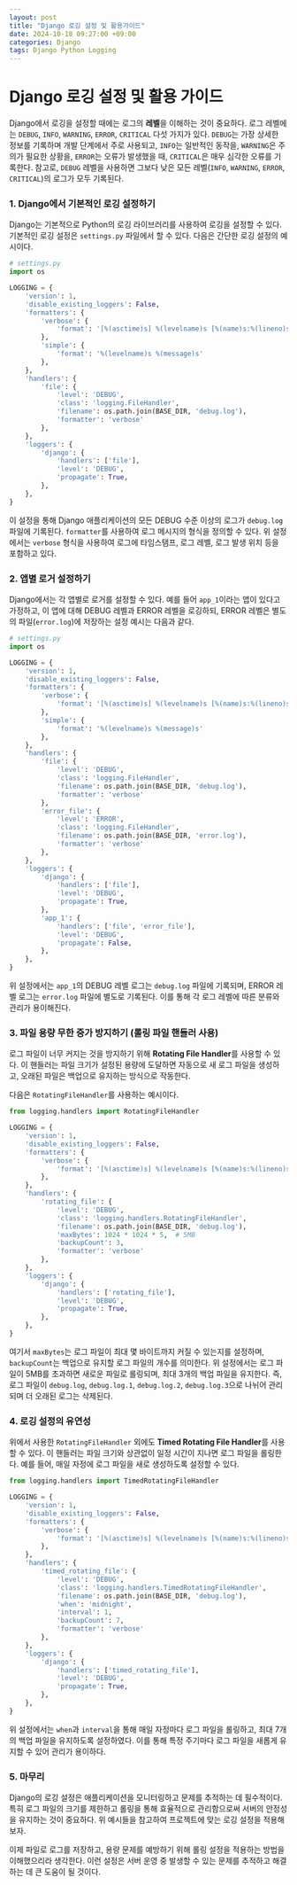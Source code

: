 ```yaml
---
layout: post
title: "Django 로깅 설정 및 활용가이드"
date: 2024-10-18 09:27:00 +09:00
categories: Django
tags: Django Python Logging
---
```


# Django 로깅 설정 및 활용 가이드

Django에서 로깅을 설정할 때에는 로그의 **레벨**을 이해하는 것이 중요하다. 로그 레벨에는 `DEBUG`, `INFO`, `WARNING`, `ERROR`, `CRITICAL` 다섯 가지가 있다. `DEBUG`는 가장 상세한 정보를 기록하며 개발 단계에서 주로 사용되고, `INFO`는 일반적인 동작을, `WARNING`은 주의가 필요한 상황을, `ERROR`는 오류가 발생했을 때, `CRITICAL`은 매우 심각한 오류를 기록한다. 참고로, `DEBUG` 레벨을 사용하면 그보다 낮은 모든 레벨(`INFO`, `WARNING`, `ERROR`, `CRITICAL`)의 로그가 모두 기록된다.

### 1. Django에서 기본적인 로깅 설정하기
Django는 기본적으로 Python의 로깅 라이브러리를 사용하여 로깅을 설정할 수 있다. 기본적인 로깅 설정은 `settings.py` 파일에서 할 수 있다. 다음은 간단한 로깅 설정의 예시이다.

```python
# settings.py
import os

LOGGING = {
    'version': 1,
    'disable_existing_loggers': False,
    'formatters': {
        'verbose': {
            'format': '[%(asctime)s] %(levelname)s [%(name)s:%(lineno)s] %(message)s'
        },
        'simple': {
            'format': '%(levelname)s %(message)s'
        },
    },
    'handlers': {
        'file': {
            'level': 'DEBUG',
            'class': 'logging.FileHandler',
            'filename': os.path.join(BASE_DIR, 'debug.log'),
            'formatter': 'verbose'
        },
    },
    'loggers': {
        'django': {
            'handlers': ['file'],
            'level': 'DEBUG',
            'propagate': True,
        },
    },
}
```

이 설정을 통해 Django 애플리케이션의 모든 DEBUG 수준 이상의 로그가 `debug.log` 파일에 기록된다. `formatter`를 사용하여 로그 메시지의 형식을 정의할 수 있다. 위 설정에서는 `verbose` 형식을 사용하여 로그에 타임스탬프, 로그 레벨, 로그 발생 위치 등을 포함하고 있다.

### 2. 앱별 로거 설정하기
Django에서는 각 앱별로 로거를 설정할 수 있다. 예를 들어 `app_1`이라는 앱이 있다고 가정하고, 이 앱에 대해 DEBUG 레벨과 ERROR 레벨을 로깅하되, ERROR 레벨은 별도의 파일(`error.log`)에 저장하는 설정 예시는 다음과 같다.

```python
# settings.py
import os

LOGGING = {
    'version': 1,
    'disable_existing_loggers': False,
    'formatters': {
        'verbose': {
            'format': '[%(asctime)s] %(levelname)s [%(name)s:%(lineno)s] %(message)s'
        },
        'simple': {
            'format': '%(levelname)s %(message)s'
        },
    },
    'handlers': {
        'file': {
            'level': 'DEBUG',
            'class': 'logging.FileHandler',
            'filename': os.path.join(BASE_DIR, 'debug.log'),
            'formatter': 'verbose'
        },
        'error_file': {
            'level': 'ERROR',
            'class': 'logging.FileHandler',
            'filename': os.path.join(BASE_DIR, 'error.log'),
            'formatter': 'verbose'
        },
    },
    'loggers': {
        'django': {
            'handlers': ['file'],
            'level': 'DEBUG',
            'propagate': True,
        },
        'app_1': {
            'handlers': ['file', 'error_file'],
            'level': 'DEBUG',
            'propagate': False,
        },
    },
}
```

위 설정에서는 `app_1`의 DEBUG 레벨 로그는 `debug.log` 파일에 기록되며, ERROR 레벨 로그는 `error.log` 파일에 별도로 기록된다. 이를 통해 각 로그 레벨에 따른 분류와 관리가 용이해진다.

### 3. 파일 용량 무한 증가 방지하기 (롤링 파일 핸들러 사용)
로그 파일이 너무 커지는 것을 방지하기 위해 **Rotating File Handler**를 사용할 수 있다. 이 핸들러는 파일 크기가 설정된 용량에 도달하면 자동으로 새 로그 파일을 생성하고, 오래된 파일은 백업으로 유지하는 방식으로 작동한다.

다음은 `RotatingFileHandler`를 사용하는 예시이다.

```python
from logging.handlers import RotatingFileHandler

LOGGING = {
    'version': 1,
    'disable_existing_loggers': False,
    'formatters': {
        'verbose': {
            'format': '[%(asctime)s] %(levelname)s [%(name)s:%(lineno)s] %(message)s'
        },
    },
    'handlers': {
        'rotating_file': {
            'level': 'DEBUG',
            'class': 'logging.handlers.RotatingFileHandler',
            'filename': os.path.join(BASE_DIR, 'debug.log'),
            'maxBytes': 1024 * 1024 * 5,  # 5MB
            'backupCount': 3,
            'formatter': 'verbose'
        },
    },
    'loggers': {
        'django': {
            'handlers': ['rotating_file'],
            'level': 'DEBUG',
            'propagate': True,
        },
    },
}
```

여기서 `maxBytes`는 로그 파일이 최대 몇 바이트까지 커질 수 있는지를 설정하며, `backupCount`는 백업으로 유지할 로그 파일의 개수를 의미한다. 위 설정에서는 로그 파일이 5MB를 초과하면 새로운 파일로 롤링되며, 최대 3개의 백업 파일을 유지한다. 즉, 로그 파일이 `debug.log`, `debug.log.1`, `debug.log.2`, `debug.log.3`으로 나뉘어 관리되며 더 오래된 로그는 삭제된다.

### 4. 로깅 설정의 유연성
위에서 사용한 `RotatingFileHandler` 외에도 **Timed Rotating File Handler**를 사용할 수 있다. 이 핸들러는 파일 크기와 상관없이 일정 시간이 지나면 로그 파일을 롤링한다. 예를 들어, 매일 자정에 로그 파일을 새로 생성하도록 설정할 수 있다.

```python
from logging.handlers import TimedRotatingFileHandler

LOGGING = {
    'version': 1,
    'disable_existing_loggers': False,
    'formatters': {
        'verbose': {
            'format': '[%(asctime)s] %(levelname)s [%(name)s:%(lineno)s] %(message)s'
        },
    },
    'handlers': {
        'timed_rotating_file': {
            'level': 'DEBUG',
            'class': 'logging.handlers.TimedRotatingFileHandler',
            'filename': os.path.join(BASE_DIR, 'debug.log'),
            'when': 'midnight',
            'interval': 1,
            'backupCount': 7,
            'formatter': 'verbose'
        },
    },
    'loggers': {
        'django': {
            'handlers': ['timed_rotating_file'],
            'level': 'DEBUG',
            'propagate': True,
        },
    },
}
```

위 설정에서는 `when`과 `interval`을 통해 매일 자정마다 로그 파일을 롤링하고, 최대 7개의 백업 파일을 유지하도록 설정하였다. 이를 통해 특정 주기마다 로그 파일을 새롭게 유지할 수 있어 관리가 용이하다.

### 5. 마무리
Django의 로깅 설정은 애플리케이션을 모니터링하고 문제를 추적하는 데 필수적이다. 특히 로그 파일의 크기를 제한하고 롤링을 통해 효율적으로 관리함으로써 서버의 안정성을 유지하는 것이 중요하다. 위 예시들을 참고하여 프로젝트에 맞는 로깅 설정을 적용해 보자.

이제 파일로 로그를 저장하고, 용량 문제를 예방하기 위해 롤링 설정을 적용하는 방법을 이해했으리라 생각한다. 이런 설정은 서버 운영 중 발생할 수 있는 문제를 추적하고 해결하는 데 큰 도움이 될 것이다.

